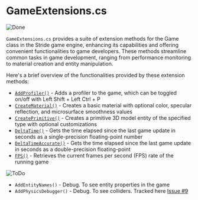 # GameExtensions.cs

![Done](https://img.shields.io/badge/status-done-green)

`GameExtensions.cs` provides a suite of extension methods for the Game class in the Stride game engine, enhancing its capabilities and offering convenient functionalities to game developers. These methods streamline common tasks in game development, ranging from performance monitoring to material creation and entity manipulation.

Here's a brief overview of the functionalities provided by these extension methods:

- [`AddProfiler()`](xref:Stride.CommunityToolkit.Engine.GameExtensions.AddProfiler(Stride.Engine.Game,System.String)) - Adds a profiler to the game, which can be toggled on/off with Left Shift + Left Ctrl + P
- [`CreateMaterial()`](xref:Stride.CommunityToolkit.Engine.GameExtensions.CreateMaterial(Stride.Engine.Game,System.Nullable{Stride.Core.Mathematics.Color},System.Single,System.Single)) - Creates a basic material with optional color, specular reflection, and microsurface smoothness values
- [`CreatePrimitive()`](xref:Stride.CommunityToolkit.Engine.GameExtensions.CreatePrimitive(Stride.Engine.Game,Stride.CommunityToolkit.ProceduralModels.PrimitiveModelType,System.String,Stride.Rendering.Material,System.Boolean,System.Nullable{Stride.Core.Mathematics.Vector3},Stride.Rendering.RenderGroup)) - Creates a primitive 3D model entity of the specified type with optional customizations
- [`DeltaTime()`](xref:Stride.CommunityToolkit.Engine.GameExtensions.DeltaTime(Stride.Games.IGame)) - Gets the time elapsed since the last game update in seconds as a single-precision floating-point number
- [`DeltaTimeAccurate()`](xref:Stride.CommunityToolkit.Engine.GameExtensions.DeltaTimeAccurate(Stride.Games.IGame)) - Gets the time elapsed since the last game update in seconds as a double-precision floating-point
- [`FPS()`](xref:Stride.CommunityToolkit.Engine.GameExtensions.FPS(Stride.Engine.Game)) - Retrieves the current frames per second (FPS) rate of the running game

![ToDo](https://img.shields.io/badge/status-todo-orange)

- `AddEntityNames()` - Debug. To see entity properties in the game
- `AddPhysicsDebugger()` - Debug. To see colliders. Tracked here [Issue #9](https://github.com/stride3d/stride-community-toolkit/issues/9)